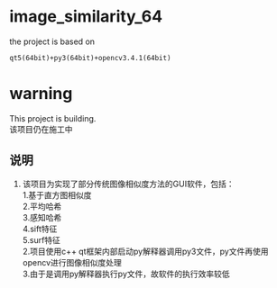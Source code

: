 # image_similarity_64
the project is based on
```
qt5(64bit)+py3(64bit)+opencv3.4.1(64bit)
```
# warning
This project is building.  
该项目仍在施工中

## 说明
1. 该项目为实现了部分传统图像相似度方法的GUI软件，包括：  
    1.基于直方图相似度  
    2.平均哈希  
    3.感知哈希  
    4.sift特征  
    5.surf特征  
2.项目使用c++ qt框架内部启动py解释器调用py3文件，py文件再使用opencv进行图像相似度处理  
3.由于是调用py解释器执行py文件，故软件的执行效率较低
